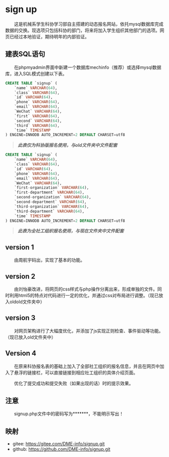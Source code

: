 # sign up

&emsp;&emsp;这是机械系学生科协学习部自主搭建的动态报名网站，依托mysql数据库完成数据的交换。现选项只包括科协的部门，将来将加入学生组织其他部门的选项。网页已经过本地验证，期待明年的内部验证。

## 建表SQL语句

&emsp;&emsp;在phpmyadmin界面中新建一个数据库mechinfo（推荐）或选择mysql数据库，进入SQL模式创建以下表。

```sql
CREATE TABLE `signup` (
    `name` VARCHAR(64),
    `class` VARCHAR(64),
    `id` VARCHAR(64),
    `phone` VARCHAR(64),
    `email` VARCHAR(64),
    `WeChat` VARCHAR(64),
    `first` VARCHAR(64),
    `second` VARCHAR(64),
    `third` VARCHAR(64),
    `time` TIMESTAMP
) ENGINE=INNODB AUTO_INCREMENT=2 DEFAULT CHARSET=utf8
```

> ***此表仅为科协版报名使用，与old文件夹中文件配套***

```sql
CREATE TABLE `signup` (
    `name` VARCHAR(64),
    `class` VARCHAR(64),
    `id` VARCHAR(64),
    `phone` VARCHAR(64),
    `email` VARCHAR(64),
    `WeChat` VARCHAR(64),
    `first-organization` VARCHAR(64),
    `first-department` VARCHAR(64),
    `second-organization` VARCHAR(64),
    `second-department` VARCHAR(64),
    `third-organization` VARCHAR(64),
    `third-department` VARCHAR(64),
    `time` TIMESTAMP
) ENGINE=INNODB AUTO_INCREMENT=2 DEFAULT CHARSET=utf8
```

> ***此表为全社工组织报名使用，与现在文件夹中文件配套***

## version 1

&emsp;&emsp;由周航宇码出，实现了基本的功能。

## version 2

&emsp;&emsp;由刘怡豪改进，将网页的css样式与php操作分离出来，形成单独的文件。同时利用html5的特点对代码进行一定的优化，并通过css对布局进行调整。（现已放入oldold文件夹中）

## version 3

&emsp;&emsp;对网页架构进行了大幅度优化，并添加了js实现正则检查、事件驱动等功能。（现已放入old文件夹中）

## Version 4

&emsp;&emsp;在原来科协报名表的基础上加入了全部社工组织的报名信息，并且在网页中加入了悬浮的链接栏，可以直接链接到相应社工组织的具体介绍页面。

&emsp;&emsp;优化了提交成功和提交失败（如果出现的话）时的提示效果。

## 注意

&emsp;&emsp;signup.php文件中的密码写为\*\*\*\*\*\*\*，不能明示写出！

## 映射

+ gitee: https://gitee.com/DME-info/signup.git
+ github: https://github.com/DME-info/signup.git


